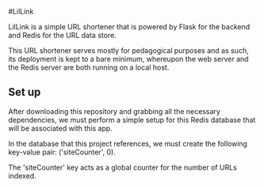 #LilLink

LilLink is a simple URL shortener that is powered by Flask for the backend and Redis for the URL data store.

This URL shortener serves mostly for pedagogical purposes and as such, its deployment is kept to a bare minimum, whereupon the web server and the Redis server are both running on a local host.

## Set up

After downloading this repository and grabbing all the necessary dependencies, we must perform a simple setup for this Redis database that will be associated with this app.

In the database that this project references, we must create the following key-value pair:
('siteCounter', 0).

The 'siteCounter' key acts as a global counter for the number of URLs indexed.



